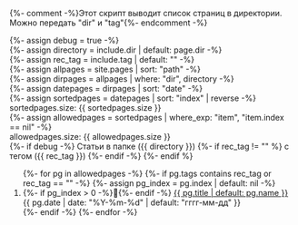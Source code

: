 {%- comment -%}Этот скрипт выводит список страниц в директории. Можно передать "dir" и "tag"{%- endcomment -%}

{%- assign debug = true -%}  
{%- assign directory = include.dir | default: page.dir -%}  
{%- assign rec_tag = include.tag | default: "" -%}  
{%- assign allpages = site.pages | sort: "path" -%}  
{%- assign dirpages = allpages | where: "dir",  directory -%}  
{%- assign datepages = dirpages | sort: "date" -%}  
{%- assign sortedpages = datepages | sort: "index" | reverse -%}  
sortedpages.size: {{ sortedpages.size }}<br>
{%- assign allowedpages = sortedpages | where_exp: "item", "item.index == nil" -%}  
allowedpages.size: {{ allowedpages.size }}<br>
{%- if debug -%}
  Статьи в папке ({{ directory }})
  {%- if rec_tag != "" %}
    с тегом ({{ rec_tag }})
  {%- endif -%}
{%- endif %}

<ol reversed id="navigation">
{%- for pg in allowedpages -%}
  {%- if pg.tags contains rec_tag or rec_tag == "" -%}
    {%- assign pg_index = pg.index | default: nil -%}
    <li>{%- if pg_index > 0 -%}📌{%- endif -%}
      <a href="{{ pg.url | prepend: site.baseurl }}">{{ pg.title | default: pg.name }}</a> 
    <time class="shaded">{{ pg.date | date: "%Y-%m-%d" | default: "гггг-мм-дд" }}</time>
    </li>
  {%- endif -%}
{%- endfor -%}
</ol>

